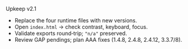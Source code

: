 Upkeep v2.1

- Replace the four runtime files with new versions.  
- Open `index.html` → check contrast, keyboard, focus.  
- Validate exports round‑trip; `"n/a"` preserved.  
- Review GAP pendings; plan AAA fixes (1.4.8, 2.4.8, 2.4.12, 3.3.7/8).
